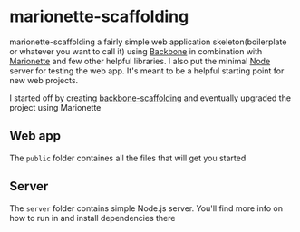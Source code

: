 # marionette-scaffolding
  
  marionette-scaffolding a fairly simple web application skeleton(boilerplate or whatever you want to call it) using [Backbone](http://backbonejs.org/) in combination with [Marionette](http://marionettejs.com/) and few other helpful libraries. I also put the minimal [Node](http://nodejs.org/) server for testing the web app. It's meant to be a helpful starting point for new web projects.

  I started off by creating [backbone-scaffolding](https://github.com/nilgradisnik/backbone-scaffolding) and eventually upgraded the project using Marionette
  
## Web app

  The `public` folder containes all the files that will get you started

## Server

  The `server` folder contains simple Node.js server. You'll find more info on how to run in and install dependencies there
